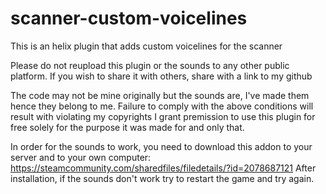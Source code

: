 # scanner-custom-voicelines
This is an helix plugin that adds custom voicelines for the scanner

Please do not reupload this plugin or the sounds to any other public platform.
If you wish to share it with others, share with a link to my github

The code may not be mine originally but the sounds are, I've made them hence they belong to me.
Failure to comply with the above conditions will result with violating my copyrights
I grant premission to use this plugin for free solely for the purpose it was made for and only that.

In order for the sounds to work, you need to download this addon to your server and to your own computer: https://steamcommunity.com/sharedfiles/filedetails/?id=2078687121
After installation, if the sounds don't work try to restart the game and try again.

